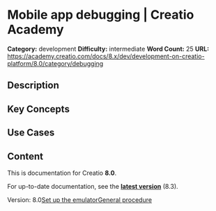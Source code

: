 # Mobile app debugging | Creatio Academy

**Category:** development **Difficulty:** intermediate **Word Count:** 25
**URL:**
https://academy.creatio.com/docs/8.x/dev/development-on-creatio-platform/8.0/category/debugging

## Description

## Key Concepts

## Use Cases

## Content

This is documentation for Creatio **8.0**.

For up-to-date documentation, see the
**[latest version](/docs/8.x/dev/development-on-creatio-platform/getting-started/development-recommendations)**
(8.3).

Version:
8.0[Set up the emulator](/docs/8.x/dev/development-on-creatio-platform/8.0/mobile-development/debugging-mobile-app/overview)[General procedure](/docs/8.x/dev/development-on-creatio-platform/8.0/mobile-development/debugging-mobile-app/general-procedure)
